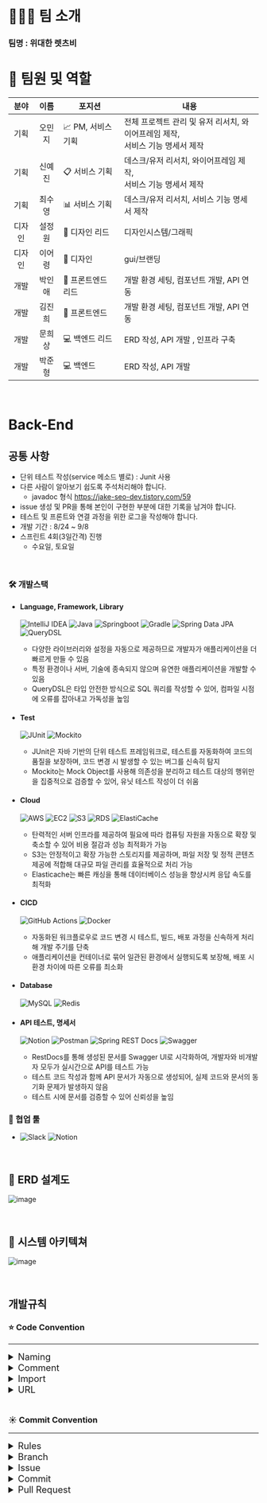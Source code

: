# 👨‍👧‍👦 팀 소개

### **팀명 : 위대한 렛츠비**

# 👥 팀원 및 역할

| **분야** | **이름** | **포지션** | **내용** |
| :---: | :---: | --- | --- |
| 기획 | 오민지 | 📈 PM, 서비스 기획 | 전체 프로젝트 관리 및 유저 리서치, 와이어프레임 제작, <br /> 서비스 기능 명세서 제작  |
| 기획 | 신예진 | 📋 서비스 기획 | 데스크/유저 리서치, 와이어프레임 제작, <br /> 서비스 기능 명세서 제작 |
| 기획 | 최수영 | 📊 서비스 기획 | 데스크/유저 리서치, 서비스 기능 명세서 제작 |
| 디자인 | 설정원 | 🎨 디자인 리드 | 디자인시스템/그래픽 |
| 디자인 | 이어령 | 🎨 디자인 | gui/브랜딩 |
| 개발 | 박인애 | 📱  프론트엔드 리드 | 개발 환경 세팅, 컴포넌트 개발, API 연동 |
| 개발 | 김진희 | 📱 프론트엔드 | 개발 환경 세팅, 컴포넌트 개발, API 연동 |
| 개발 | 문희상 | 💻 백엔드 리드 | ERD 작성,  API 개발 , 인프라 구축 |
| 개발 | 박준형 | 💻 백엔드 | ERD 작성, API 개발 |

<br>

# Back-End
## 공통 사항
- 단위 테스트 작성(service 메소드 별로) : Junit 사용
- 다른 사람이 알아보기 쉽도록 주석처리해야 합니다.
    - javadoc 형식 https://jake-seo-dev.tistory.com/59
- issue 생성 및 PR을 통해 본인이 구현한 부분에 대한 기록을 남겨야 합니다.
- 테스트 및 프론트와 연결 과정을 위한 로그을 작성해야 합니다.
- 개발 기간 : 8/24 ~ 9/8
- 스프린트 4회(3일간격) 진행
    - 수요일, 토요일

<br>

### 🛠️ 개발스택

- #### Language, Framework, Library
  ![IntelliJ IDEA](https://img.shields.io/badge/IntelliJ%20IDEA-000000.svg?style=flat-square&logo=intellij-idea&logoColor=white)
  ![Java](https://img.shields.io/badge/Java-FF9900?style=flat-square&logo=JAVA&logoColor=FFFFFF)
  ![Springboot](https://img.shields.io/badge/Springboot-6DB33F?style=flat-square&logo=springboot&logoColor=white)
  ![Gradle](https://img.shields.io/badge/Gradle-02303A.svg?style=flat-square&logo=Gradle&logoColor=white)
  ![Spring Data JPA](https://img.shields.io/badge/Spring%20Data%20JPA-6DB33F?style=flat-square&logo=spring&logoColor=white)
  ![QueryDSL](https://img.shields.io/badge/QueryDSL-4096EE?style=flat-square&logo=QueryDSL&logoColor=white)
  - 다양한 라이브러리와 설정을 자동으로 제공하므로 개발자가 애플리케이션을 더 빠르게 만들 수 있음
  - 특정 환경이나 서버, 기술에 종속되지 않으며 유연한 애플리케이션을 개발할 수 있음
  - QueryDSL은 타입 안전한 방식으로 SQL 쿼리를 작성할 수 있어, 컴파일 시점에 오류를 잡아내고 가독성을 높임

- #### Test
  ![JUnit](https://img.shields.io/badge/JUnit-25A162?style=flat-square&logo=junit5&logoColor=white)
  ![Mockito](https://img.shields.io/badge/Mockito-1E92DD?style=flat-square&logo=Mockito&logoColor=white)
  - JUnit은 자바 기반의 단위 테스트 프레임워크로, 테스트를 자동화하여 코드의 품질을 보장하며, 코드 변경 시 발생할 수 있는 버그를 신속히 탐지
  - Mockito는 Mock Object를 사용해 의존성을 분리하고 테스트 대상의 행위만을 집중적으로 검증할 수 있어, 유닛 테스트 작성이 더 쉬움


- #### Cloud
  ![AWS](https://img.shields.io/badge/AWS-232F3E?style=flat-square&logo=amazonaws&logoColor=white)
  ![EC2](https://img.shields.io/badge/EC2-FF9900?style=flat-square&logo=Amazon%20EC2&logoColor=white)
  ![S3](https://img.shields.io/badge/S3-569A31?style=flat-square&logo=amazons3&logoColor=white)
  ![RDS](https://img.shields.io/badge/RDS-527FFF?style=flat-square&logo=Amazon%20RDS&logoColor=white)
  ![ElastiCache](https://img.shields.io/badge/ElastiCache-527FFF?style=flat-square&logo=Amazon)
  - 탄력적인 서버 인프라를 제공하여 필요에 따라 컴퓨팅 자원을 자동으로 확장 및 축소할 수 있어 비용 절감과 성능 최적화가 가능
  - S3는 안정적이고 확장 가능한 스토리지를 제공하며, 파일 저장 및 정적 콘텐츠 제공에 적합해 대규모 파일 관리를 효율적으로 처리 가능
  - Elasticache는 빠른 캐싱을 통해 데이터베이스 성능을 향상시켜 응답 속도를 최적화
- #### CICD
  ![GitHub Actions](https://img.shields.io/badge/github%20actions-%232671E5.svg?style=flat-square&logo=githubactions&logoColor=white)
  ![Docker](https://img.shields.io/badge/docker-%230db7ed.svg?style=flat-square&logo=docker&logoColor=white)
  - 자동화된 워크플로우로 코드 변경 시 테스트, 빌드, 배포 과정을 신속하게 처리해 개발 주기를 단축
  - 애플리케이션을 컨테이너로 묶어 일관된 환경에서 실행되도록 보장해, 배포 시 환경 차이에 따른 오류를 최소화
- #### Database
  ![MySQL](https://img.shields.io/badge/mysql-%2300f.svg?style=flat-square&logo=mysql&logoColor=white)
  ![Redis](https://img.shields.io/badge/redis-%23DD0031.svg?style=flat-square&logo=redis&logoColor=white)

- #### API 테스트, 명세서
  ![Notion](https://img.shields.io/badge/Notion-%23000000.svg?style=flat-square&logo=notion&logoColor=white)
  ![Postman](https://img.shields.io/badge/Postman-FF6C37?style=flat-square&logo=postman&logoColor=white)
  ![Spring REST Docs](https://img.shields.io/badge/Spring%20REST%20Docs-6DB33F?style=flat-square&logo=spring&logoColor=white)
  ![Swagger](https://img.shields.io/badge/Swagger-85EA2D?style=flat-square&logo=swagger&logoColor=white)
  - RestDocs를 통해 생성된 문서를 Swagger UI로 시각화하여, 개발자와 비개발자 모두가 실시간으로 API를 테스트 가능
  - 테스트 코드 작성과 함께 API 문서가 자동으로 생성되어, 실제 코드와 문서의 동기화 문제가 발생하지 않음
  - 테스트 시에 문서를 검증할 수 있어 신뢰성을 높임

### 🙏 협업 툴
- ![Slack](https://img.shields.io/badge/Slack-4A154B.svg?style=flat-square&logo=slack&logoColor=white)
  ![Notion](https://img.shields.io/badge/Notion-000000.svg?style=flat-square&logo=notion&logoColor=white)


<br>

## 📑 ERD 설계도
![image](https://github.com/user-attachments/assets/e24074cc-f647-4d78-9078-1d7c9fe2bab7)



<br>

## 💾 시스템 아키텍쳐
![image](https://github.com/user-attachments/assets/233aa52e-1c57-4f16-88cf-c237f5de79f4)

<br>

## 개발규칙

### ⭐ Code Convention

---

<details>
<summary style = " font-size:1.3em;">Naming</summary>
<div markdown="1">

- 패키지 : 언더스코어(`_`)나 대문자를 섞지 않고 소문자를 사용하여 작성합니다.
- 클래스 : 클래스 이름은 명사나 명사절로 지으며, 대문자 카멜표기법(Upper camel case)을 사용합니다.
- 메서드 : 메서드 이름은 동사/전치사로 시작하며, 소문자 카멜표기법(Lower camel case)를 사용합니다. 의도가 전달되도록 최대한 간결하게 표현합니다.
- 변수 : 소문자 카멜표기법(Lower camel case)를 사용합니다.
- ENUM, 상수 : 상태를 가지지 않는 자료형이면서 `static final`로 선언되어 있는 필드일 때를 상수로 간주하며, 대문자와 언더스코어(UPPER_SNAKE_CASE)로 구성합니다.
- DB 테이블: 소문자와 언더스코어로(lower_snake_case) 구성합니다.
- 컬렉션(Collection): **복수형**을 사용하거나 **컬렉션을 명시합니다**. (Ex. userList, users, userMap)
- LocalDateTime: 접미사에 *Time**를 붙입니다.


</div>
</details>
<details>
<summary style = " font-size:1.3em;">Comment</summary>
<div markdown="1">

### 1. 한줄 주석은 // 를 사용한다.

```java
// 하이~
```

### 2. 한줄 주석 외에 설명을 위한 주석은 JavaDoc을 사용한다.

```java
/**
 * 두 정수를 더합니다.
 * 
 * <p>이 메소드는 두 개의 정수를 입력받아 그 합계를 반환합니다.</p>
 * 
 * @param a 첫 번째 정수
 * @param b 두 번째 정수
 * @return 두 정수의 합
 * @throws ArithmeticException 만약 계산 중 오류가 발생하면
 */
```

</div>
</details>
<details>
<summary style = " font-size:1.3em;">Import</summary>
<div markdown="1">

### 1. 소스파일당 1개의 탑레벨 클래스를 담기

> 탑레벨 클래스(Top level class)는 소스 파일에 1개만 존재해야 한다. ( 탑레벨 클래스 선언의 컴파일타임 에러 체크에 대해서는 [Java Language Specification 7.6](http://docs.oracle.com/javase/specs/jls/se7/html/jls-7.html#jls-7.6) 참조 )

### 2. static import에만 와일드 카드 허용

> 클래스를 import할때는 와일드카드(`*`) 없이 모든 클래스명을 다 쓴다. static import에서는 와일드카드를 허용한다.

### 3. 애너테이션 선언 후 새줄 사용

> 클래스, 인터페이스, 메서드, 생성자에 붙는 애너테이션은 선언 후 새줄을 사용한다. 이 위치에서도 파라미터가 없는 애너테이션 1개는 같은 줄에 선언할 수 있다.


### 4. 배열에서 대괄호는 타입 뒤에 선언

> 배열 선언에 오는 대괄호(`[]`)는 타입의 바로 뒤에 붙인다. 변수명 뒤에 붙이지 않는다.

### 5. `long`형 값의 마지막에 `L`붙이기

> long형의 숫자에는 마지막에 대문자 'L’을 붙인다. 소문자 'l’보다 숫자 '1’과의 차이가 커서 가독성이 높아진다.

</div>
</details>
<details>
<summary style = " font-size:1.3em;">URL</summary>
<div markdown="1">

### URL

URL은 RESTful API 설계 가이드에 따라 작성합니다.

- HTTP Method로 구분할 수 있는 get, put 등의 행위는 url에 표현하지 않습니다.
- 마지막에 `/` 를 포함하지 않습니다.
- `_` 대신 `-`를 사용합니다.
- 소문자를 사용합니다.
- 확장자는 포함하지 않습니다.


</div>
</details>

<br>

### ☀️ Commit Convention

---

<details>
<summary style = " font-size:1.3em;">Rules</summary>
<div markdown="1">

### 1. Git Flow

작업 시작 시 선행되어야 할 작업은 다음과 같습니다.


> 1. issue를 생성합니다.
> 2. feature branch를 생성합니다.
> 3. add → commit → push → pull request 를 진행합니다.
> 4. pull request를 develop branch로 merge 합니다.
> 5. 이전에 merge된 작업이 있을 경우 다른 branch에서 진행하던 작업에 merge된 작업을 pull 받아옵니다.
> 6. 종료된 issue와 pull request의 label을 관리합니다.

### 2. IntelliJ

IntelliJ로 작업을 진행하는 경우, 작업 시작 시 선행되어야 할 작업은 다음과 같습니다.

> 1. 깃허브 프로젝트 저장소에서 issue를 생성합니다.
> 2. 생성한 issue 번호에 맞는 feature branch를 생성함과 동시에 feature branch로 checkout 합니다.
> 3. feature branch에서 issue 단위 작업을 진행합니다.
> 4. 작업 완료 후, add → commit을 진행합니다.
> 5. remote develop branch의 변경 사항을 확인하기 위해 pull 받은 이후 push를 진행합니다.
> 6. 만약 코드 충돌이 발생하였다면, IntelliJ에서 코드 충돌을 해결하고 add → commit을 진행합니다.
> 7. push → pull request (feature branch → develop branch) 를 진행합니다.
> 8. pull request가 작성되면 작성자 이외의 다른 팀원이 code review를 진행합니다.
> 9. 최소 한 명 이상의 팀원에게 code review와 approve를 받은 경우 pull request 생성자가 merge를 진행합니다.
> 10. 종료된 issue와 pull request의 label과 milestone을 관리합니다.


### 3. Etc

준수해야 할 규칙은 다음과 같습니다.

> 1. develop branch에서의 작업은 원칙적으로 금지합니다. 단, README 작성은 develop branch에서 수행합니다.
> 2. commit, push, merge, pull request 등 모든 작업은 오류 없이 정상적으로 실행되는 지 확인 후 수행합니다.

</div>
</details>

<details>
<summary style = " font-size:1.3em;">Branch</summary>
<div markdown="1">

### 1. Branch

branch는 작업 단위 & 기능 단위로 생성된 issue를 기반으로 합니다.

### 2. Branch Naming Rule

branch를 생성하기 전 issue를 먼저 작성합니다. issue 작성 후 생성되는 번호와 domain 명을 조합하여 branch의 이름을 결정합니다. `<Prefix>/<Issue_Number>-<Domain>` 의 양식을 준수합니다.

### 3. Prefix

- `main` : 개발이 완료된 산출물이 저장될 공간입니다.
- `develop`: feature branch에서 구현된 기능들이 merge될 default branch 입니다.
- `feature`: 기능을 개발하는 branch 입니다. 이슈 별 & 작업 별로 branch를 생성 후 기능을 개발하며 naming은 소문자를 사용합니다.

### 4. Domain

- `user`, `home`, `error`, `config`


### 5. Etc

- `feature/7-user`, `feature/5-config`


</div>
</details>

<details>
<summary style = " font-size:1.3em;">Issue</summary>
<div markdown="1">

### 1. Issue

작업 시작 전 issue 생성이 선행되어야 합니다. issue 는 작업 단위 & 기능 단위로 생성하며 생성 후 표시되는 issue number 를 참조하여 branch 이름과 commit message를 작성합니다.

issue 제목에는 기능의 대표적인 설명을 적고 내용에는 세부적인 내용 및 작업 진행 상황을 작성합니다.

issue 생성 시 github 오른편의 assignee, label을 적용합니다. assignee는 해당 issue 담당자, label은 작업 내용을 추가합니다.

### 2. Issue Naming Rule

`[<Prefix>] <Description>` 의 양식을 준수하되, prefix는 commit message convention을 따릅니다.

### 3. Etc

<aside>
[feat] 약속 잡기 API 구현
<br/>[chore] spring data JPA 의존성 추가

</aside>

---

</div>
</details>

<details>
<summary style = " font-size:1.3em;">Commit</summary>
<div markdown="1">

### 1. Commit Message Convention

`[<Prefix>] #<Issue_Number> <Description>` 의 양식을 준수합니다.

- **feat** : 새로운 기능 구현 `[feat] #11 구글 로그인 API 기능 구현`
- **fix** : 코드 오류 수정 `[fix] #10 회원가입 비즈니스 로직 오류 수정`
- **del** : 쓸모없는 코드 삭제 `[del] #12 불필요한 import 제거`
- **docs** : README나 wiki 등의 문서 개정 `[docs] #14 리드미 수정`
- **refactor** : 내부 로직은 변경 하지 않고 기존의 코드를 개선하는 리팩터링 `[refactor] #15 코드 로직 개선`
- **chore** : 의존성 추가, yml 추가와 수정, 패키지 구조 변경, 파일 이동 `[chore] #21 yml 수정`, `[chore] #22 lombok 의존성 추가`
- **test**: 테스트 코드 작성, 수정 `[test] #20 로그인 API 테스트 코드 작성`
- **style** : 코드에 관련 없는 주석 달기, 줄바꿈
- **rename** : 파일 및 폴더명 수정

</div>
</details>

<details>
<summary style = " font-size:1.3em;">Pull Request</summary>
<div markdown="1">

### 1. Pull Request

develop & main branch로 merge할 때에는 pull request가 필요합니다. pull request의 내용에는 변경된 사항에 대한 설명을 명시합니다.

### 2. Pull Request Naming Rule

`[<Prefix>] <Description>` 의 양식을 준수하되, prefix는 commit message convention을 따릅니다.

### 3. Etc

[feat] 약속 잡기 API 구현
<br/>[chore] spring data JPA 의존성 추가

</div>
</details>
